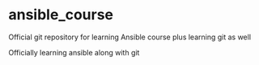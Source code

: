 # ansible_course
Official git repository for learning Ansible course plus learning git as well

Officially learning ansible along with git
